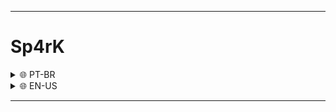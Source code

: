 <hr>

<h1>Sp4rK</h1>
<details>
    <summary>🌐 PT-BR</summary>
    <h3>Sp4rK é uma tool feita em Python, ela tem 2 funções, a função CheckPort que basicamente você passa um IP e uma PORTA e ela te mostra se essa porta esta aberta ou não, e a função PortScan que no caso ela realiza um scan no IP e mostra as portas abertas segundo a lista de portas definidas no codigo fonte</h3>
    <h1>Modo de uso: (Debian e derivados)</h1>

 
    ```
     apt install python -y
     apt install python2 -y
     apt install python3 -y
     apt install python3-pip -y
     apt install git -y
     git clone https://github.com/Black-Hell-Team/Sp4rK
     cd Sp4rK
     python3 main.py
    ```


</details>
<details>
    <summary>🌐 EN-US</summary>
    <h3>Sp4rK is a tool made in Python, it has 2 functions, the CheckPort function that basically you pass an IP and a DOOR and it shows you if that door is open or not, and the PortScan function that in this case it performs a scan on the IP and shows the open ports according to the list of ports defined in the source code</h3>
    <h1>How to use: (Debian and derivatives)</h1>

 
    ```
     apt install python -y
     apt install python2 -y
     apt install python3 -y
     apt install git -y
     git clone https://github.com/Black-Hell-Team/Sp4rK
     cd Sp4rK
     python3 main.py

    ```

</details>

<hr>
